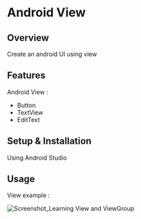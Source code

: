 # Android View

## Overview
Create an android UI using view

## Features
Android View :
- Button
- TextView
- EditText

## Setup & Installation 
Using Android Studio

## Usage
View example :

![Screenshot_Learning View and ViewGroup](https://user-images.githubusercontent.com/56164259/68088598-59b20f80-fe93-11e9-852d-100761101929.png)
